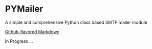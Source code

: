 # PYMailer

A simple and comprehensive Python class based SMTP mailer module

[Github-flavored Markdown](https://guides.github.com/features/mastering-markdown/)


In Progress ...

